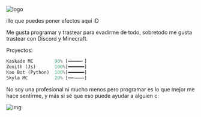 ![logo](https://cdn.discordapp.com/attachments/988332902456631359/1011220956167012473/BannerREADME.png)

illo que puedes poner efectos aquí :D

Me gusta programar y trastear para evadirme de todo, sobretodo me gusta trastear con Discord y Minecraft.

Proyectos:
```py
Kaskade MC        90% [━━━━━╴]
Zenith (Js)       100%[━━━━━━]
Kao Bot (Python)  100%[━━━━━━]
Skyla MC          20% [━━――――]
```
No soy una profesional ni mucho menos pero programar es lo que mejor me hace sentirme, y más si sé que eso puede ayudar a alguien c:

![img](https://i.redd.it/szivf1nbnk981.gif)
